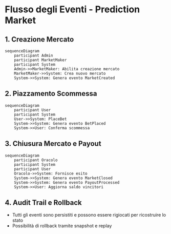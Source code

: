 # Flusso degli Eventi - Prediction Market

## 1. Creazione Mercato
```mermaid
sequenceDiagram
    participant Admin
    participant MarketMaker
    participant System
    Admin->>MarketMaker: Abilita creazione mercato
    MarketMaker->>System: Crea nuovo mercato
    System->>System: Genera evento MarketCreated
```

## 2. Piazzamento Scommessa
```mermaid
sequenceDiagram
    participant User
    participant System
    User->>System: PlaceBet
    System->>System: Genera evento BetPlaced
    System->>User: Conferma scommessa
```

## 3. Chiusura Mercato e Payout
```mermaid
sequenceDiagram
    participant Oracolo
    participant System
    participant User
    Oracolo->>System: Fornisce esito
    System->>System: Genera evento MarketClosed
    System->>System: Genera evento PayoutProcessed
    System->>User: Aggiorna saldo vincitori
```

## 4. Audit Trail e Rollback
- Tutti gli eventi sono persistiti e possono essere rigiocati per ricostruire lo stato
- Possibilità di rollback tramite snapshot e replay 
